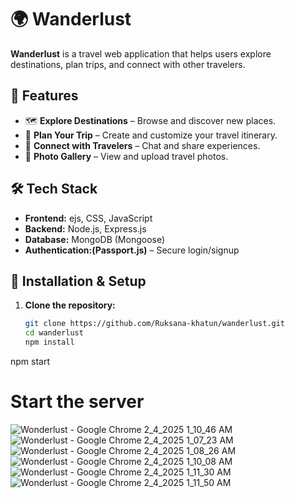 
# 🌍 Wanderlust

**Wanderlust** is a travel web application that helps users explore destinations, plan trips, and connect with other travelers.

## 🚀 Features
- 🗺️ **Explore Destinations** – Browse and discover new places.
- 📝 **Plan Your Trip** – Create and customize your travel itinerary.
- 💬 **Connect with Travelers** – Chat and share experiences.
- 📸 **Photo Gallery** – View and upload travel photos.

## 🛠️ Tech Stack
- **Frontend:** ejs, CSS, JavaScript
- **Backend:** Node.js, Express.js
- **Database:** MongoDB (Mongoose)
- **Authentication:(Passport.js)** – Secure login/signup

## 🔧 Installation & Setup
1. **Clone the repository:**
   ```sh
   git clone https://github.com/Ruksana-khatun/wanderlust.git
   cd wanderlust
   npm install
  npm start  
 # Start the server

![Wonderlust - Google Chrome 2_4_2025 1_10_46 AM](https://github.com/user-attachments/assets/4b9568d1-8974-4eda-a7b6-17e77bfe800c)
![Wonderlust - Google Chrome 2_4_2025 1_07_23 AM](https://github.com/user-attachments/assets/7ec5e441-b659-4960-ae1e-70d83bfbb82a)
![Wonderlust - Google Chrome 2_4_2025 1_08_26 AM](https://github.com/user-attachments/assets/ba41ef2a-aaa7-4b7a-b135-e7e92161a1eb)
![Wonderlust - Google Chrome 2_4_2025 1_10_08 AM](https://github.com/user-attachments/assets/7883662e-a784-4f4a-80ae-e8f135a23140)
![Wonderlust - Google Chrome 2_4_2025 1_11_30 AM](https://github.com/user-attachments/assets/d1721921-55a1-4ce7-a3df-64c49dfe911d)
![Wonderlust - Google Chrome 2_4_2025 1_11_50 AM](https://github.com/user-attachments/assets/6f84f14c-21d6-47b0-99f3-d0758b7aecbd)








